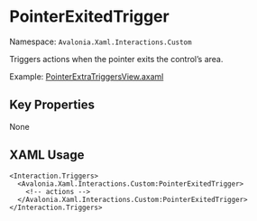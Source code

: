 # PointerExitedTrigger

Namespace: `Avalonia.Xaml.Interactions.Custom`

Triggers actions when the pointer exits the control’s area.

Example: [PointerExtraTriggersView.axaml](samples/BehaviorsTestApplication/Views/Pages/PointerExtraTriggersView.axaml)

## Key Properties
None

## XAML Usage
```xaml
<Interaction.Triggers>
  <Avalonia.Xaml.Interactions.Custom:PointerExitedTrigger>
    <!-- actions -->
  </Avalonia.Xaml.Interactions.Custom:PointerExitedTrigger>
</Interaction.Triggers>
```

